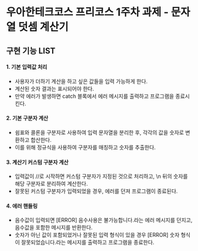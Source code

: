 # 우아한테크코스 프리코스 1주차 과제 - 문자열 덧셈 계산기

## 구현 기능 LIST

#### 1. 기본 입력값 처리

-  사용자가 더하기 계산을 하고 싶은 값들을 입력 가능하게 한다.
-  계산된 숫자 결과는 표시되어야 한다.
-  만약 에러가 발생하면 catch 블록에서 에러 메시지를 출력하고 프로그램을 종료시킨다.

#### 2. 기본 구분자 계산

- 쉼표와 콜론을 구분자로 사용하여 입력 문자열을 분리한 후, 각각의 값을 숫자로 변환하고 합산한다.
- 이를 위해 정규식을 사용하여 구분자를 매칭하고 숫자를 추출한다.

#### 3. 계산기 커스텀 구분자 계산

- 입력값이 //로 시작하면 커스텀 구분자가 지정된 것으로 처리하고, \n 뒤의 숫자를 해당 구분자로 분리하여 계산한다.
- 잘못된 커스텀 구분자가 입력되었을 경우, 에러를 던져 프로그램이 종료된다.
#### 4. 에러 핸들링

- 음수값이 입력되면 [ERROR] 음수사용은 불가능합니다.라는 에러 메시지를 던지고, 음수값을 포함한 메시지를 반환한다.
- 숫자가 아닌 값이 포함되었거나 잘못된 입력 형식이 있을 경우 [ERROR] 숫자 형식이 잘못되었습니다.라는 메시지를 출력하고 프로그램을 종료한다.